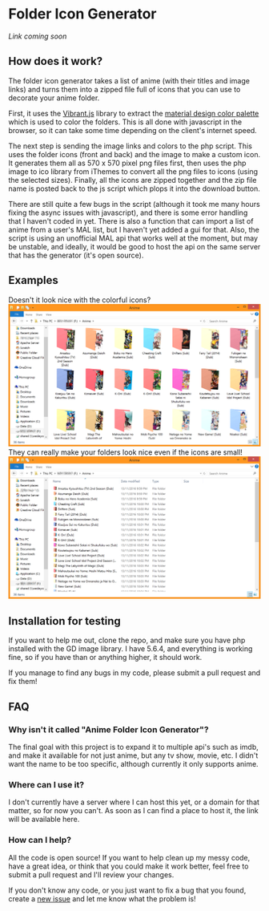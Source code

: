 # Folder Icon Generator
*Link coming soon*

## How does it work?
The folder icon generator takes a list of anime (with their titles and image links) and turns them into a zipped file full of icons that you can use to decorate your anime folder.

First, it uses the [Vibrant.js](http://jariz.github.io/vibrant.js/) library to extract the [material design color palette](https://developer.android.com/reference/android/support/v7/graphics/Palette.html) which is used to color the folders. This is all done with javascript in the browser, so it can take some time depending on the client's internet speed.

The next step is sending the image links and colors to the php script. This uses the folder icons (front and back) and the image to make a custom icon. It generates them all as 570 x 570 pixel png files first, then uses the php image to ico library from iThemes to convert all the png files to icons (using the selected sizes). Finally, all the icons are zipped together and the zip file name is posted back to the js script which plops it into the download button.

There are still quite a few bugs in the script (although it took me many hours fixing the async issues with javascript), and there is some error handling that I haven't coded in yet. There is also a function that can import a list of anime from a user's MAL list, but I haven't yet added a gui for that. Also, the script is using an unofficial MAL api that works well at the moment, but may be unstable, and ideally, it would be good to host the api on the same server that has the generator (it's open source).

## Examples
Doesn't it look nice with the colorful icons?
![Example 1](res/examples/example1.png)
They can really make your folders look nice even if the icons are small!
![Example 2](res/examples/example2.png)

## Installation for testing
If you want to help me out, clone the repo, and make sure you have php installed with the GD image library. I have 5.6.4, and everything is working fine, so if you have than or anything higher, it should work.

If you manage to find any bugs in my code, please submit a pull request and fix them!

## FAQ
### Why isn't it called "Anime Folder Icon Generator"?
The final goal with this project is to expand it to multiple api's such as imdb, and make it available for not just anime, but any tv show, movie, etc. I didn't want the name to be too specific, although currently it only supports anime.

### Where can I use it?
I don't currently have a server where I can host this yet, or a domain for that matter, so for now you can't. As soon as I can find a place to host it, the link will be available here.

### How can I help?
All the code is open source! If you want to help clean up my messy code, have a great idea, or think that you could make it work better, feel free to submit a pull request and I'll review your changes.

If you don't know any code, or you just want to fix a bug that you found, create a [new issue](https://github.com/GRA0007/Folder-Icon-Generator/issues/new) and let me know what the problem is!